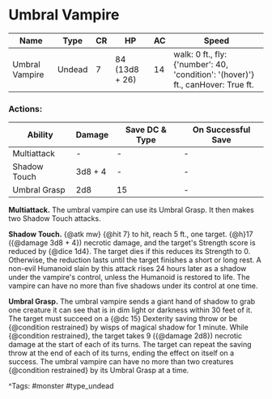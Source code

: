 # Umbral Vampire

| Name | Type | CR | HP | AC | Speed |
|------|------|----|----|----|-------|
| Umbral Vampire | Undead | 7 | 84 (13d8 + 26) | 14 | walk: 0 ft., fly: {'number': 40, 'condition': '(hover)'} ft., canHover: True ft. |

### Actions:

| Ability | Damage | Save DC & Type | On Successful Save |
|---------|--------|----------------|--------------------|
| Multiattack | - | - | - |
| Shadow Touch | 3d8 + 4 | - | - |
| Umbral Grasp | 2d8 | 15 | - |


**Multiattack.** The umbral vampire can use its Umbral Grasp. It then makes two Shadow Touch attacks.

**Shadow Touch.** {@atk mw} {@hit 7} to hit, reach 5 ft., one target. {@h}17 ({@damage 3d8 + 4}) necrotic damage, and the target's Strength score is reduced by {@dice 1d4}. The target dies if this reduces its Strength to 0. Otherwise, the reduction lasts until the target finishes a short or long rest. A non-evil Humanoid slain by this attack rises 24 hours later as a shadow under the vampire's control, unless the Humanoid is restored to life. The vampire can have no more than five shadows under its control at one time.

**Umbral Grasp.** The umbral vampire sends a giant hand of shadow to grab one creature it can see that is in dim light or darkness within 30 feet of it. The target must succeed on a {@dc 15} Dexterity saving throw or be {@condition restrained} by wisps of magical shadow for 1 minute. While {@condition restrained}, the target takes 9 ({@damage 2d8}) necrotic damage at the start of each of its turns. The target can repeat the saving throw at the end of each of its turns, ending the effect on itself on a success. The umbral vampire can have no more than two creatures {@condition restrained} by its Umbral Grasp at a time.

^Tags: #monster #type_undead